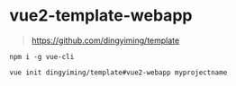 # vue2-template-webapp

> https://github.com/dingyiming/template

```
npm i -g vue-cli

vue init dingyiming/template#vue2-webapp myprojectname
```